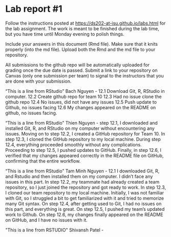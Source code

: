 
<!-- README.md is generated from README.Rmd. Please edit the README.Rmd file -->

# Lab report \#1

Follow the instructions posted at
<https://ds202-at-isu.github.io/labs.html> for the lab assignment. The
work is meant to be finished during the lab time, but you have time
until Monday evening to polish things.

Include your answers in this document (Rmd file). Make sure that it
knits properly (into the md file). Upload both the Rmd and the md file
to your repository.

All submissions to the github repo will be automatically uploaded for
grading once the due date is passed. Submit a link to your repository on
Canvas (only one submission per team) to signal to the instructors that
you are done with your submission.

“This is a line from RStudio” Bach Nguyen - 12.1 Download Git, R,
RStudio in computer. 12.2 Create github repo for team 10 12.3 Had no
issue clone the github repo 12.4 No issues, did not have any issues 12.5
Push update to Github, no issues facing 12.6 My changes appeared on the
README on github, no issues facing.

“This is a line from RStudio” Thien Nguyen - step 12.1, I downloaded and
installed Git, R, and RStudio on my computer without encountering any
issues. Moving on to step 12.2, I created a GitHub repository for Team
10. In step 12.3, I cloned the GitHub repository to my local machine.
During step 12.4, everything proceeded smoothly without any
complications. Proceeding to step 12.5, I pushed updates to GitHub.
Finally, in step 12.6, I verified that my changes appeared correctly in
the README file on GitHub, confirming that the entire workflow.

“This is a line from RStudio” Tam Minh Nguyen - 12.1 I downloaded Git,
R, and Rstudio and then installed them on my computer. I didn’t face any
issues in this part. In step 12.2, my teammate had already created a
team repository, so I just joined the repository and got ready to work.
In step 12.3, I cloned our team repository to my local machine.
Initially, I was not familiar with Git, so I struggled a bit to get
familiarized with it and tried to memorize many Git syntax. On step
12.4, after getting used to Git, I had no issues on this part, and
everything is great. On step 12.5, I pushed my team’s updated work to
Github. On step 12.6, my changes finally appeared on the README on
GitHub, and I have no issues with it.

"This is a line from RSTUDIO" Shivansh Patel - 
